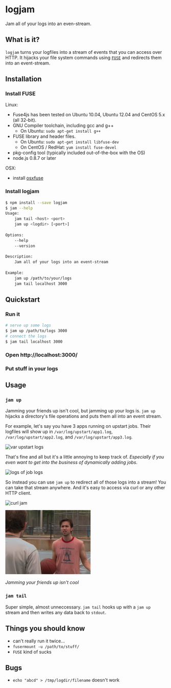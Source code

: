 # logjam
Jam all of your logs into an even-stream.

## What is it?
`logjam` turns your logfiles into a stream of events that you can access 
over HTTP. It hijacks your file system commands using [`FUSE`]() and redirects
them into an event-stream.

*<gif goes here>*

## Installation
### Install FUSE
Linux:
* Fuse4js has been tested on Ubuntu 10.04, Ubuntu 12.04  and CentOS 5.x (all 32-bit).
* GNU Compiler toolchain, including gcc and g++
    * On Ubuntu: `sudo apt-get install g++`
* FUSE library and header files.
    * On Ubuntu: `sudo apt-get install libfuse-dev`
    * On CentOS / RedHat: `yum install fuse-devel`
* pkg-config tool (typically included out-of-the-box with the OS)
* node.js 0.8.7 or later

OSX:
* install [osxfuse](http://osxfuse.github.com/)

### Install logjam
```bash
$ npm install --save logjam
$ jam --help
Usage:
    jam tail <host> <port>
    jam up <logdir> [<port>]

Options:
    --help
    --version

Description:
    Jam all of your logs into an event-stream

Example:
    jam up /path/to/your/logs
    jam tail localhost 3000 
```

## Quickstart
### Run it
```bash
# serve up some logs
$ jam up /path/to/logs 3000
# connect the logs
$ jam tail localhost 3000
```

### Open http://localhost:3000/
*<picture goes here>*

### Put stuff in your logs
*<picture goes here>*


## Usage
### `jam up`
Jamming your friends up isn't cool, but jamming up your logs is. `jam up` 
hijacks a directory's file operations and puts them all into an event stream.

For example, let's say you have 3 apps running on upstart jobs. Their logfiles
will show up in `/var/log/upstart/app1.log`, `/var/log/upstart/app2.log`, and
`/var/log/upstart/app3.log`.

![var upstart logs]()

That's fine and all but it's a little annoying to keep track of. *Especially if 
you even want to get into the business of dynamically adding jobs*.

![logs of job logs]()

So instead you can use `jam up` to redirect all of those logs into a stream! 
You can take that stream anywhere. And it's easy to access via curl or any other
 HTTP client.

![curl jam]()

<img src="./public/images/mac-basketball.png" height="200px">

*Jamming your friends up isn't cool*

### `jam tail`
Super simple, almost unneccessary. `jam tail` hooks up with a `jam up` stream 
and then writes any data back to `stdout`.


## Things you should know
- can't really run it twice...
- `fusermount -u /path/to/stuff/`
- `FUSE` kind of sucks

## Bugs
- `echo "abcd" > /tmp/logdir/filename` doesn't work

